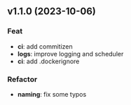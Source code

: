 ## v1.1.0 (2023-10-06)

### Feat

- **ci**: add commitizen
- **logs**: improve logging and scheduler
- **ci**: add .dockerignore

### Refactor

- **naming**: fix some typos
